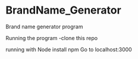 # BrandName_Generator
Brand name generator program

Running the program
-clone this repo

running with Node
install npm
Go to localhost:3000

